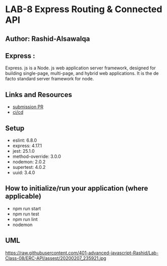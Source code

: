 # LAB-8 Express Routing & Connected API

## Author: Rashid-Alsawalqa

## Express :

Express. js is a Node. js web application server framework, designed for building single-page, multi-page, and hybrid web applications. It is the de facto standard server framework for node.

## Links and Resources

- [submission PR]()
- [ci/cd]()

## Setup

  -  eslint: 6.8.0
  -  express: 4.17.1
  -  jest: 25.1.0
  -  method-override: 3.0.0
  -  nodemon: 2.0.2
  -  supertest: 4.0.2
  -  uuid: 3.4.0

## How to initialize/run your application (where applicable)

- npm run start 
- npm run test 
- npm run lint
- nodemon 

## UML 
https://raw.githubusercontent.com/401-advanced-javascript-Rashid/Lab-Class-08/ERC-API/assest/20200207_235921.jpg
